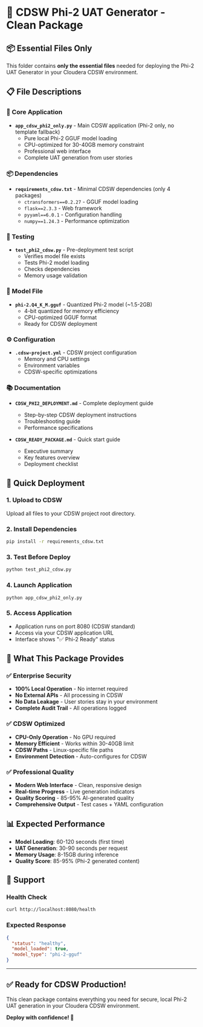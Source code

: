 # 🎯 CDSW Phi-2 UAT Generator - Clean Package

## 📦 Essential Files Only

This folder contains **only the essential files** needed for deploying the Phi-2 UAT Generator in your Cloudera CDSW environment.

## 📋 File Descriptions

### 🚀 Core Application
- **`app_cdsw_phi2_only.py`** - Main CDSW application (Phi-2 only, no template fallback)
  - Pure local Phi-2 GGUF model loading
  - CPU-optimized for 30-40GB memory constraint
  - Professional web interface
  - Complete UAT generation from user stories

### 📦 Dependencies
- **`requirements_cdsw.txt`** - Minimal CDSW dependencies (only 4 packages)
  - `ctransformers==0.2.27` - GGUF model loading
  - `flask==2.3.3` - Web framework
  - `pyyaml==6.0.1` - Configuration handling
  - `numpy==1.24.3` - Performance optimization

### 🧪 Testing
- **`test_phi2_cdsw.py`** - Pre-deployment test script
  - Verifies model file exists
  - Tests Phi-2 model loading
  - Checks dependencies
  - Memory usage validation

### 🤖 Model File
- **`phi-2.Q4_K_M.gguf`** - Quantized Phi-2 model (~1.5-2GB)
  - 4-bit quantized for memory efficiency
  - CPU-optimized GGUF format
  - Ready for CDSW deployment

### ⚙️ Configuration
- **`.cdsw-project.yml`** - CDSW project configuration
  - Memory and CPU settings
  - Environment variables
  - CDSW-specific optimizations

### 📚 Documentation
- **`CDSW_PHI2_DEPLOYMENT.md`** - Complete deployment guide
  - Step-by-step CDSW deployment instructions
  - Troubleshooting guide
  - Performance specifications

- **`CDSW_READY_PACKAGE.md`** - Quick start guide
  - Executive summary
  - Key features overview
  - Deployment checklist

## 🚀 Quick Deployment

### 1. Upload to CDSW
Upload all files to your CDSW project root directory.

### 2. Install Dependencies
```bash
pip install -r requirements_cdsw.txt
```

### 3. Test Before Deploy
```bash
python test_phi2_cdsw.py
```

### 4. Launch Application
```bash
python app_cdsw_phi2_only.py
```

### 5. Access Application
- Application runs on port 8080 (CDSW standard)
- Access via your CDSW application URL
- Interface shows "✅ Phi-2 Ready" status

## 🎯 What This Package Provides

### ✅ Enterprise Security
- **100% Local Operation** - No internet required
- **No External APIs** - All processing in CDSW
- **No Data Leakage** - User stories stay in your environment
- **Complete Audit Trail** - All operations logged

### ✅ CDSW Optimized
- **CPU-Only Operation** - No GPU required
- **Memory Efficient** - Works within 30-40GB limit
- **CDSW Paths** - Linux-specific file paths
- **Environment Detection** - Auto-configures for CDSW

### ✅ Professional Quality
- **Modern Web Interface** - Clean, responsive design
- **Real-time Progress** - Live generation indicators
- **Quality Scoring** - 85-95% AI-generated quality
- **Comprehensive Output** - Test cases + YAML configuration

## 📊 Expected Performance

- **Model Loading**: 60-120 seconds (first time)
- **UAT Generation**: 30-90 seconds per request
- **Memory Usage**: 8-15GB during inference
- **Quality Score**: 85-95% (Phi-2 generated content)

## 🔧 Support

### Health Check
```bash
curl http://localhost:8080/health
```

### Expected Response
```json
{
  "status": "healthy",
  "model_loaded": true,
  "model_type": "phi-2-gguf"
}
```

---

## ✅ Ready for CDSW Production!

This clean package contains everything you need for secure, local Phi-2 UAT generation in your Cloudera CDSW environment.

**Deploy with confidence! 🚀**
